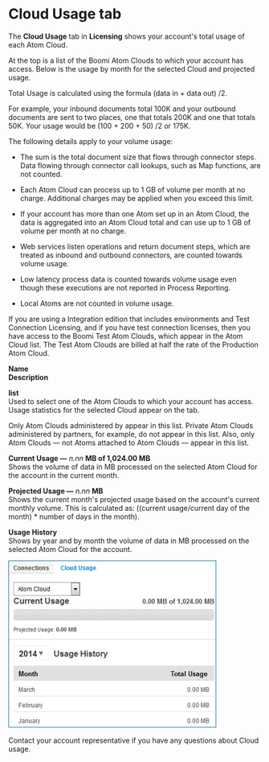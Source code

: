 # Cloud Usage tab 

<head>
  <meta name="guidename" content="Platform"/>
  <meta name="context" content="GUID-d406e917-9586-41d8-be17-944b0254d559"/>
</head>


The **Cloud Usage** tab in **Licensing** shows your account's total usage of each Atom Cloud.

At the top is a list of the Boomi Atom Clouds to which your account has access. Below is the usage by month for the selected Cloud and projected usage.

Total Usage is calculated using the formula (data in + data out) /2.

For example, your inbound documents total 100K and your outbound documents are sent to two places, one that totals 200K and one that totals 50K. Your usage would be (100 + 200 + 50) /2 or 175K.

The following details apply to your volume usage:

-   The sum is the total document size that flows through connector steps. Data flowing through connector call lookups, such as Map functions, are not counted.

-   Each Atom Cloud can process up to 1 GB of volume per month at no charge. Additional charges may be applied when you exceed this limit.
-   If your account has more than one Atom set up in an Atom Cloud, the data is aggregated into an Atom Cloud total and can use up to 1 GB of volume per month at no charge.

-   Web services listen operations and return document steps, which are treated as inbound and outbound connectors, are counted towards volume usage.

-   Low latency process data is counted towards volume usage even though these executions are not reported in Process Reporting.

-   Local Atoms are not counted in volume usage.


If you are using a Integration edition that includes environments and Test Connection Licensing, and if you have test connection licenses, then you have access to the Boomi Test Atom Clouds, which appear in the Atom Cloud list. The Test Atom Clouds are billed at half the rate of the Production Atom Cloud.

**Name**  
**Description**

**list**  
Used to select one of the Atom Clouds to which your account has access. Usage statistics for the selected Cloud appear on the tab.

Only Atom Clouds administered by appear in this list. Private Atom Clouds administered by partners, for example, do not appear in this list. Also, only Atom Clouds — not Atoms attached to Atom Clouds — appear in this list.

**Current Usage —** *n.nn* **MB of 1,024.00 MB**  
Shows the volume of data in MB processed on the selected Atom Cloud for the account in the current month.

**Projected Usage —** *n.nn* **MB**  
Shows the current month's projected usage based on the account's current monthly volume. This is calculated as: \(\(current usage/current day of the month\) \* number of days in the month\).

**Usage History**  
Shows by year and by month the volume of data in MB processed on the selected Atom Cloud for the account.

![Cloud Usage History window](./Images/setup-ps-licensing-cloud-usage_51283314-df30-4caf-902d-3b20e6dd8834.jpg)

Contact your account representative if you have any questions about Cloud usage.